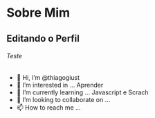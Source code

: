 # Sobre Mim

## Editando o Perfil

###### Teste

- 👋 Hi, I’m @thiagogiust
- 👀 I’m interested in ... Aprender
- 🌱 I’m currently learning ... Javascript e Scrach
- 💞️ I’m looking to collaborate on ...
- 📫 How to reach me ...

<!---
thiagogiust/thiagogiust is a ✨ special ✨ repository because its `README.md` (this file) appears on your GitHub profile.
You can click the Preview link to take a look at your changes.
--->
